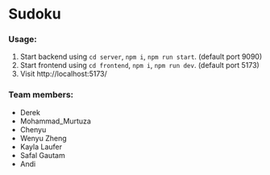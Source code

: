 # Sudoku
### Usage:

1. Start backend using `cd server`, `npm i`, `npm run start`. (default port 9090)
2. Start frontend using `cd frontend`, `npm i`, `npm run dev`. (default port 5173)
5. Visit http://localhost:5173/

### Team members:

* Derek
* Mohammad_Murtuza
* Chenyu
* Wenyu Zheng
* Kayla Laufer
* Safal Gautam
* Andi
